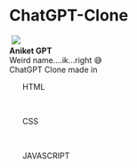 # ChatGPT-Clone
<img> <img src="https://github.com/theaniketraj/ChatGPT-Clone/blob/main/thumbnail.png">
<br>
<b>Aniket GPT</b>
<br>
Weird name....ik...right 😅
<br>
ChatGPT Clone made in
<br>
<ul> HTML </ul>
<br>
<ul> CSS </ul>
<br>
<ul> JAVASCRIPT </ul>
<br>

